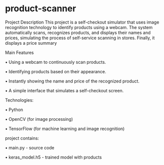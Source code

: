 # product-scanner

Project Description
This project is a self-checkout simulator that uses image recognition technology to identify products using a webcam. The system automatically scans, recognizes products, and displays their names and prices, simulating the process of self-service scanning in stores. Finally, it displays a price summary

Main Features

•	Using a webcam to continuously scan products.

•	Identifying products based on their appearance.

•	Instantly showing the name and price of the recognized product.

•	A simple interface that simulates a self-checkout screen.


Technologies:


•	Python

•	OpenCV (for image processing)

•	TensorFlow (for machine learning and image recognition)



project contains:

•	main.py - source code

•	keras_model.h5 - trained model with products


